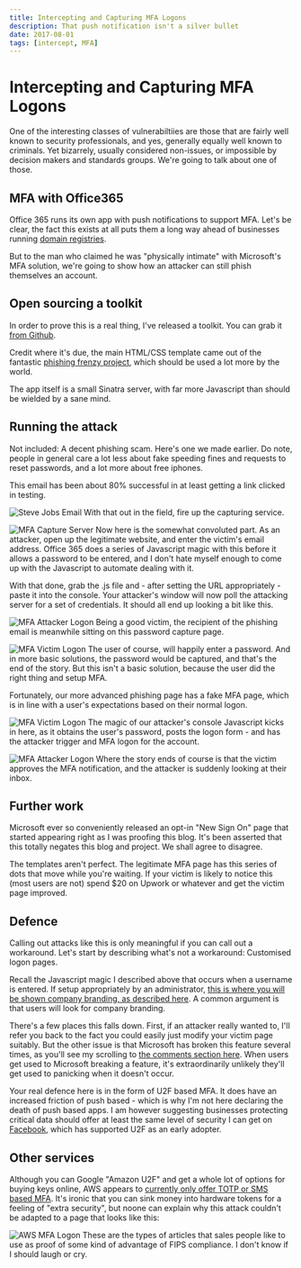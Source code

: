 ```yaml
---
title: Intercepting and Capturing MFA Logons
description: That push notification isn't a silver bullet
date: 2017-08-01
tags: [intercept, MFA]
---
```


# Intercepting and Capturing MFA Logons

One of the interesting classes of vulnerabiltiies are those that are fairly well known to security professionals, and yes, generally equally well known to criminals. Yet bizarrely, usually considered non-issues, or impossible by decision makers and standards groups. We're going to talk about one of those.

## MFA with Office365

Office 365 runs its own app with push notifications to support MFA. Let's be clear, the fact this exists at all puts them a long way ahead of businesses running [domain registries](https://lolware.net/2017/05/10/netregistry.html).

But to the man who claimed he was "physically intimate" with Microsoft's MFA solution, we're going to show how an attacker can still phish themselves an account.

## Open sourcing a toolkit

In order to prove this is a real thing, I've released a toolkit. You can grab it [from Github](https://github.com/technion/3652fa).

Credit where it's due, the main HTML/CSS template came out of the fantastic [phishing frenzy project](https://github.com/pentestgeek/phishing-frenzy-templates), which should be used a lot more by the world.

The app itself is a small Sinatra server, with far more Javascript than should be wielded by a sane mind.

## Running the attack

Not included: A decent phishing scam. Here's one we made earlier. Do note, people in general care a lot less about fake speeding fines and requests to reset passwords, and a lot more about free iphones.

This email has been about 80% successful in at least getting a link clicked in testing.

![Steve Jobs Email](/media/images/phish_email.png)
With that out in the field, fire up the capturing service.

![MFA Capture Server](/media/images/capture_server.png)
Now here is the somewhat convoluted part. As an attacker, open up the legitimate website, and enter the victim's email address. Office 365 does a series of Javascript magic with this before it allows a password to be entered, and I don't hate myself enough to come up with the Javascript to automate dealing with it.

With that done, grab the .js file and - after setting the URL appropriately - paste it into the console. Your attacker's window will now poll the attacking server for a set of credentials. It should all end up looking a bit like this.

![MFA Attacker Logon](/media/images/attacker_login.png)
Being a good victim, the recipient of the phishing email is meanwhile sitting on this password capture page.

![MFA Victim Logon](/media/images/victim_login1.png)
The user of course, will happily enter a password. And in more basic solutions, the password would be captured, and that's the end of the story. But this isn't a basic solution, because the user did the right thing and setup MFA.

Fortunately, our more advanced phishing page has a fake MFA page, which is in line with a user's expectations based on their normal logon.

![MFA Victim Logon](/media/images/victim_login2.png)
The magic of our attacker's console Javascript kicks in here, as it obtains the user's password, posts the logon form - and has the attacker trigger and MFA logon for the account.

![MFA Attacker Logon](/media/images/attacker_login2.png)
Where the story ends of course is that the victim approves the MFA notification, and the attacker is suddenly looking at their inbox.

## Further work

Microsoft ever so conveniently released an opt-in "New Sign On" page that started appearing right as I was proofing this blog. It's been asserted that this totally negates this blog and project. We shall agree to disagree.

The templates aren't perfect. The legitimate MFA page has this series of dots that move while you're waiting. If your victim is likely to notice this (most users are not) spend $20 on Upwork or whatever and get the victim page improved.

## Defence

Calling out attacks like this is only meaningful if you can call out a workaround. Let's start by describing what's not a workaround: Customised logon pages.

Recall the Javascript magic I described above that occurs when a username is entered. If setup appropriately by an administrator, [this is where you will be shown company branding, as described here](https://support.office.com/en-us/article/Add-your-company-branding-to-Office-365-Sign-In-Page-a1229cdb-ce19-4da5-90c7-2b9b146aef0a). A common argument is that users will look for company branding.

There's a few places this falls down. First, if an attacker really wanted to, I'll refer you back to the fact you could easily just modify your victim page suitably. But the other issue is that Microsoft has broken this feature several times, as you'll see my scrolling to [the comments section here](https://docs.microsoft.com/en-au/azure/active-directory/active-directory-add-company-branding). When users get used to Microsoft breaking a feature, it's extraordinarily unlikely they'll get used to panicking when it doesn't occur.

Your real defence here is in the form of U2F based MFA. It does have an increased friction of push based - which is why I'm not here declaring the death of push based apps. I am however suggesting businesses protecting critical data should offer at least the same level of security I can get on [Facebook](https://www.yubico.com/why-yubico/for-individuals/facebook/), which has supported U2F as an early adopter.

## Other services

Although you can Google "Amazon U2F" and get a whole lot of options for buying keys online, AWS appears to [currently only offer TOTP or SMS based MFA](https://aws.amazon.com/iam/details/mfa/). It's ironic that you can sink money into hardware tokens for a feeling of "extra security", but noone can explain why this attack couldn't be adapted to a page that looks like this:

![AWS MFA Logon](/media/images/awslogon.png)
These are the types of articles that sales people like to use as proof of some kind of advantage of FIPS compliance. I don't know if I should laugh or cry.
